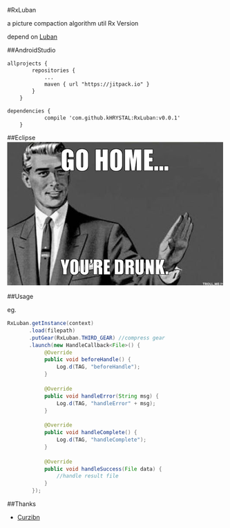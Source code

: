 #RxLuban

a picture compaction algorithm util Rx Version

depend on [Luban](https://github.com/Curzibn/Luban)

##AndroidStudio
```
allprojects {
		repositories {
			...
			maven { url "https://jitpack.io" }
		}
	}
```

```
dependencies {
	        compile 'com.github.kHRYSTAL:RxLuban:v0.0.1'
	}
```

##Eclipse
![image](https://github.com/kHRYSTAL/RecyclerViewAdapterDelegate/blob/master/screenshot/hehe.jpeg)

##Usage

eg.

```java
RxLuban.getInstance(context)
       .load(filepath)
       .putGear(RxLuban.THIRD_GEAR) //compress gear
       .launch(new HandleCallback<File>() {
            @Override
            public void beforeHandle() {
                Log.d(TAG, "beforeHandle");
            }

            @Override
            public void handleError(String msg) {
                Log.d(TAG, "handleError" + msg);
            }

            @Override
            public void handleComplete() {
                Log.d(TAG, "handleComplete");
            }

            @Override
            public void handleSuccess(File data) {
                //handle result file
            }
        });
```







##Thanks
*   [Curzibn](https://github.com/Curzibn)
